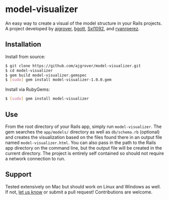 # model-visualizer
An easy way to create a visual of the model structure in your Rails projects. A project developed by [ajgrover](https://github.com/ajgrover), [bgott](https://github.com/bgott), [Sxl1092](https://github.com/Sxl1092), and [ryanrperez](https://github.com/ryanrperez).

## Installation
Install from source:

```bash
$ git clone https://github.com/ajgrover/model-visualizer.git
$ cd model-visualizer
$ gem build model-visualizer.gemspec
$ [sudo] gem install model-visualizer-1.0.0.gem
```

Install via RubyGems:

```bash
$ [sudo] gem install model-visualizer
```

## Use

From the root directory of your Rails app, simply run `model-visualizer`. The gem searches the `app/models/` directory as well as `db/schema.rb` (optional) and creates the visualization based on the files found there in an output file named `model-visualizer.html`. You can also pass in the path to the Rails app directory on the command line, but the output file will be created in the current directory. The project is entirely self contained so should not require a network connection to run.

## Support
Tested extensively on Mac but should work on Linux and Windows as well. If not, [let us know](https://github.com/ajgrover/model-visualizer/issues/new) or submit a pull request! Contributions are welcome.
